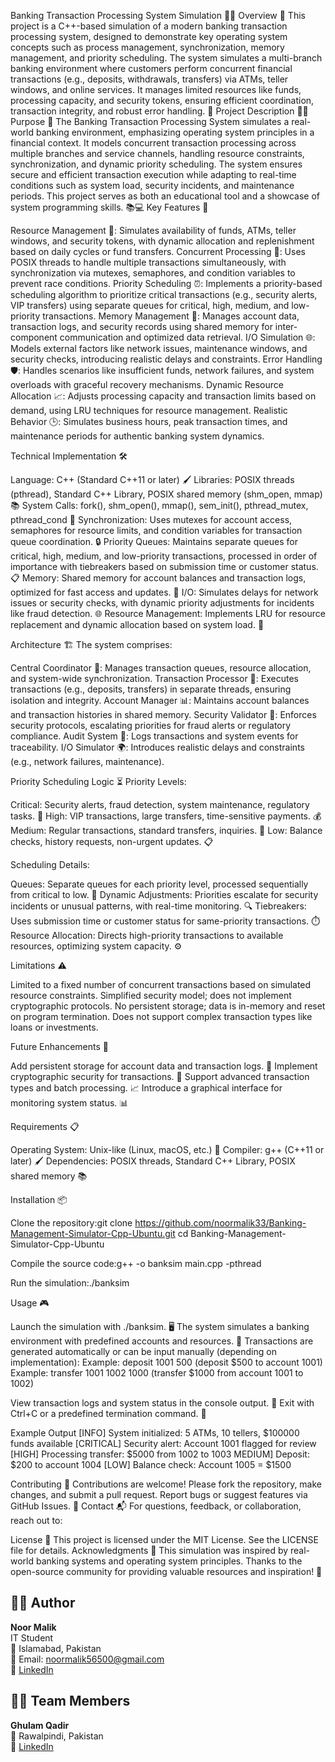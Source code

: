 Banking Transaction Processing System Simulation 🏦💸
Overview 🌟
This project is a C++-based simulation of a modern banking transaction processing system, designed to demonstrate key operating system concepts such as process management, synchronization, memory management, and priority scheduling. The system simulates a multi-branch banking environment where customers perform concurrent financial transactions (e.g., deposits, withdrawals, transfers) via ATMs, teller windows, and online services. It manages limited resources like funds, processing capacity, and security tokens, ensuring efficient coordination, transaction integrity, and robust error handling. 🚀
Project Description 📖✨
Purpose 🎯
The Banking Transaction Processing System simulates a real-world banking environment, emphasizing operating system principles in a financial context. It models concurrent transaction processing across multiple branches and service channels, handling resource constraints, synchronization, and dynamic priority scheduling. The system ensures secure and efficient transaction execution while adapting to real-time conditions such as system load, security incidents, and maintenance periods. This project serves as both an educational tool and a showcase of system programming skills. 📚💻
Key Features 🌟

Resource Management 🏧: Simulates availability of funds, ATMs, teller windows, and security tokens, with dynamic allocation and replenishment based on daily cycles or fund transfers.
Concurrent Processing 🔄: Uses POSIX threads to handle multiple transactions simultaneously, with synchronization via mutexes, semaphores, and condition variables to prevent race conditions.
Priority Scheduling ⏰: Implements a priority-based scheduling algorithm to prioritize critical transactions (e.g., security alerts, VIP transfers) using separate queues for critical, high, medium, and low-priority transactions.
Memory Management 💾: Manages account data, transaction logs, and security records using shared memory for inter-component communication and optimized data retrieval.
I/O Simulation 🌐: Models external factors like network issues, maintenance windows, and security checks, introducing realistic delays and constraints.
Error Handling 🛡️: Handles scenarios like insufficient funds, network failures, and system overloads with graceful recovery mechanisms.
Dynamic Resource Allocation 📈: Adjusts processing capacity and transaction limits based on demand, using LRU techniques for resource management.
Realistic Behavior 🕒: Simulates business hours, peak transaction times, and maintenance periods for authentic banking system dynamics.

Technical Implementation 🛠️

Language: C++ (Standard C++11 or later) 🖌️
Libraries: POSIX threads (pthread), Standard C++ Library, POSIX shared memory (shm_open, mmap) 📚
System Calls: fork(), shm_open(), mmap(), sem_init(), pthread_mutex, pthread_cond 🔧
Synchronization: Uses mutexes for account access, semaphores for resource limits, and condition variables for transaction queue coordination. 🔒
Priority Queues: Maintains separate queues for critical, high, medium, and low-priority transactions, processed in order of importance with tiebreakers based on submission time or customer status. 📋
Memory: Shared memory for account balances and transaction logs, optimized for fast access and updates. 💾
I/O: Simulates delays for network issues or security checks, with dynamic priority adjustments for incidents like fraud detection. 🌐
Resource Management: Implements LRU for resource replacement and dynamic allocation based on system load. 🔄

Architecture 🏗️
The system comprises:

Central Coordinator 📡: Manages transaction queues, resource allocation, and system-wide synchronization.
Transaction Processor 💸: Executes transactions (e.g., deposits, transfers) in separate threads, ensuring isolation and integrity.
Account Manager 📊: Maintains account balances and transaction histories in shared memory.
Security Validator 🔐: Enforces security protocols, escalating priorities for fraud alerts or regulatory compliance.
Audit System 📝: Logs transactions and system events for traceability.
I/O Simulator 🌍: Introduces realistic delays and constraints (e.g., network failures, maintenance).

Priority Scheduling Logic ⏳
Priority Levels:

Critical: Security alerts, fraud detection, system maintenance, regulatory tasks. 🚨
High: VIP transactions, large transfers, time-sensitive payments. 💰
Medium: Regular transactions, standard transfers, inquiries. 📄
Low: Balance checks, history requests, non-urgent updates. 📋

Scheduling Details:

Queues: Separate queues for each priority level, processed sequentially from critical to low. 📑
Dynamic Adjustments: Priorities escalate for security incidents or unusual patterns, with real-time monitoring. 🔍
Tiebreakers: Uses submission time or customer status for same-priority transactions. ⏱️
Resource Allocation: Directs high-priority transactions to available resources, optimizing system capacity. ⚙️

Limitations ⚠️

Limited to a fixed number of concurrent transactions based on simulated resource constraints.
Simplified security model; does not implement cryptographic protocols.
No persistent storage; data is in-memory and reset on program termination.
Does not support complex transaction types like loans or investments.

Future Enhancements 🚀

Add persistent storage for account data and transaction logs. 💾
Implement cryptographic security for transactions. 🔐
Support advanced transaction types and batch processing. 📈
Introduce a graphical interface for monitoring system status. 📊

Requirements 📋

Operating System: Unix-like (Linux, macOS, etc.) 🐧
Compiler: g++ (C++11 or later) 🖌️
Dependencies: POSIX threads, Standard C++ Library, POSIX shared memory 📚

Installation 📦

Clone the repository:git clone https://github.com/noormalik33/Banking-Management-Simulator-Cpp-Ubuntu.git
cd Banking-Management-Simulator-Cpp-Ubuntu


Compile the source code:g++ -o banksim main.cpp -pthread


Run the simulation:./banksim



Usage 🎮

Launch the simulation with ./banksim. 🖥️
The system simulates a banking environment with predefined accounts and resources. 🏦
Transactions are generated automatically or can be input manually (depending on implementation):
Example: deposit 1001 500 (deposit $500 to account 1001)
Example: transfer 1001 1002 1000 (transfer $1000 from account 1001 to 1002)


View transaction logs and system status in the console output. 📜
Exit with Ctrl+C or a predefined termination command. 🛑

Example Output
[INFO] System initialized: 5 ATMs, 10 tellers, $100000 funds available
[CRITICAL] Security alert: Account 1001 flagged for review
[HIGH] Processing transfer: $5000 from 1002 to 1003
 MEDIUM] Deposit: $200 to account 1004
[LOW] Balance check: Account 1005 = $1500

Contributing 🤝
Contributions are welcome! Please fork the repository, make changes, and submit a pull request. Report bugs or suggest features via GitHub Issues. 🌟
Contact 📬
For questions, feedback, or collaboration, reach out to:

License 📝
This project is licensed under the MIT License. See the LICENSE file for details.
Acknowledgments 🙏
This simulation was inspired by real-world banking systems and operating system principles. Thanks to the open-source community for providing valuable resources and inspiration! 🎉

## 👩‍💻 Author

**Noor Malik**  
IT Student  
📍 Islamabad, Pakistan  
📧 Email: noormalik56500@gmail.com  
🔗 [LinkedIn](https://www.linkedin.com/in/noormalik56500/)


## 👩‍💻 Team Members
 **Ghulam Qadir**  
  📍 Rawalpindi, Pakistan  
  📧 [LinkedIn](https://www.linkedin.com/in/ghulam-qadir-07a982365/)
